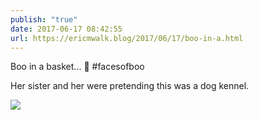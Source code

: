 ```yaml
---
publish: "true"
date: 2017-06-17 08:42:55
url: https://ericmwalk.blog/2017/06/17/boo-in-a.html
---
```


Boo in a basket... 👻 #facesofboo

Her sister and her were pretending this was a dog kennel.

![](https://ericmwalk.blog/uploads/2022/65a97d88aa.jpg)